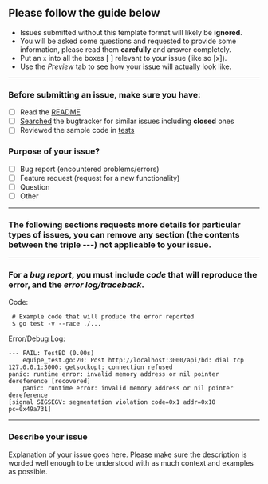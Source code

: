 ## Please follow the guide below

- Issues submitted without this template format will likely be **ignored**.
- You will be asked some questions and requested to provide some information, please read them **carefully** and answer completely.
- Put an `x` into all the boxes [ ] relevant to your issue (like so [x]).
- Use the *Preview* tab to see how your issue will actually look like.

---

### Before submitting an issue, make sure you have:
- [ ] Read the [README](https://github.com/TSAP-Laval/acquisition-backend/blob/master/README.md)
- [ ] [Searched](https://github.com/TSAP-Laval/acquisition-backend/search?type=Issues) the bugtracker for similar issues including **closed** ones
- [ ] Reviewed the sample code in [tests](https://github.com/TSAP-Laval/acquisition-backend/tree/master/api_test)

### Purpose of your issue?
- [ ] Bug report (encountered problems/errors)
- [ ] Feature request (request for a new functionality)
- [ ] Question
- [ ] Other

---

### The following sections requests more details for particular types of issues, you can remove any section (the contents between the triple ---) not applicable to your issue.

---

### For a *bug report*, you **must** include *code* that will reproduce the error, and the *error log/traceback*.

Code:

```golang
 # Example code that will produce the error reported
 $ go test -v --race ./...
```

Error/Debug Log:

```golang
--- FAIL: TestBD (0.00s)
    equipe_test.go:20: Post http://localhost:3000/api/bd: dial tcp 127.0.0.1:3000: getsockopt: connection refused
panic: runtime error: invalid memory address or nil pointer dereference [recovered]
    panic: runtime error: invalid memory address or nil pointer dereference
[signal SIGSEGV: segmentation violation code=0x1 addr=0x10 pc=0x49a731]

```

---

### Describe your issue

Explanation of your issue goes here. Please make sure the description is worded well enough to be understood with as much context and examples as possible.